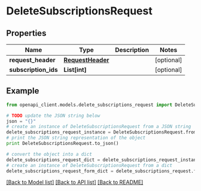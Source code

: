 # DeleteSubscriptionsRequest


## Properties
Name | Type | Description | Notes
------------ | ------------- | ------------- | -------------
**request_header** | [**RequestHeader**](RequestHeader.md) |  | [optional] 
**subscription_ids** | **List[int]** |  | [optional] 

## Example

```python
from openapi_client.models.delete_subscriptions_request import DeleteSubscriptionsRequest

# TODO update the JSON string below
json = "{}"
# create an instance of DeleteSubscriptionsRequest from a JSON string
delete_subscriptions_request_instance = DeleteSubscriptionsRequest.from_json(json)
# print the JSON string representation of the object
print DeleteSubscriptionsRequest.to_json()

# convert the object into a dict
delete_subscriptions_request_dict = delete_subscriptions_request_instance.to_dict()
# create an instance of DeleteSubscriptionsRequest from a dict
delete_subscriptions_request_form_dict = delete_subscriptions_request.from_dict(delete_subscriptions_request_dict)
```
[[Back to Model list]](../README.md#documentation-for-models) [[Back to API list]](../README.md#documentation-for-api-endpoints) [[Back to README]](../README.md)


